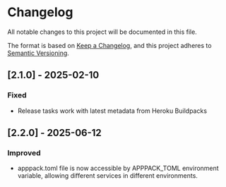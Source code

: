 # Changelog

All notable changes to this project will be documented in this file.

The format is based on [Keep a Changelog](https://keepachangelog.com/en/1.1.0/),
and this project adheres to [Semantic Versioning](https://semver.org/spec/v2.0.0.html).

## [2.1.0] - 2025-02-10

### Fixed

* Release tasks work with latest metadata from Heroku Buildpacks

## [2.2.0] - 2025-06-12

### Improved

* apppack.toml file is now accessible by APPPACK_TOML environment variable, allowing different services in different environments. 